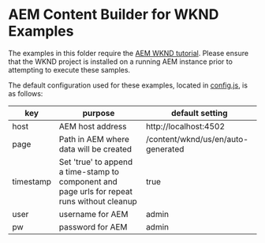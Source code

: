 # AEM Content Builder for WKND Examples 

The examples in this folder require the [AEM WKND tutorial](https://github.com/adobe/aem-guides-wknd). Please ensure that the WKND project is installed on a running AEM instance prior to attempting to execute these samples. 

The default configuration used for these examples, located in [config.js](examples/wknd/config.js), is as follows: 

| key | purpose | default setting |
|---|---|---|
| host | AEM host address | http://localhost:4502 |
| page | Path in AEM where data will be created | /content/wknd/us/en/auto-generated |
| timestamp | Set 'true' to append a time-stamp to component and page urls for repeat runs without cleanup | true |
| user | username for AEM | admin |
| pw | password for AEM | admin |